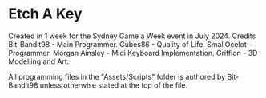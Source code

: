 # Etch A Key

Created in 1 week for the Sydney Game a Week event in July 2024.
Credits
Bit-Bandit98 - Main Programmer. 
Cubes86 - Quality of Life. 
SmallOcelot - Programmer. 
Morgan Ainsley - Midi Keyboard Implementation. 
Grifflon - 3D Modelling and Art. 

All programming files in the "Assets/Scripts" folder is authored by Bit-Bandit98 unless otherwise stated at the top of the file.
